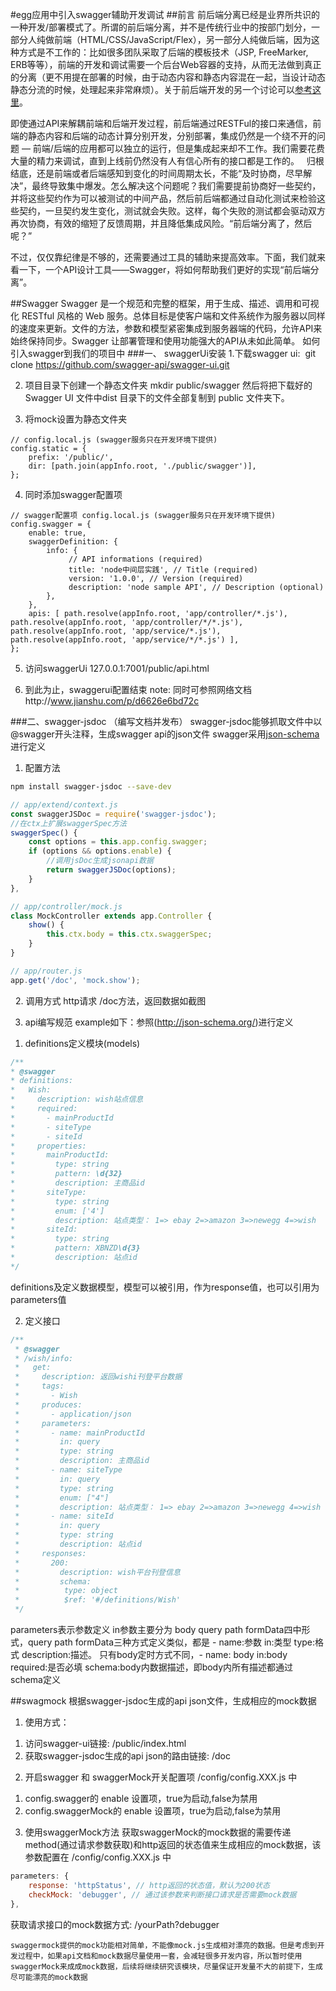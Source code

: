 #egg应用中引入swagger辅助开发调试
##前言
前后端分离已经是业界所共识的一种开发/部署模式了。所谓的前后端分离，并不是传统行业中的按部门划分，一部分人纯做前端（HTML/CSS/JavaScript/Flex），另一部分人纯做后端，因为这种方式是不工作的：比如很多团队采取了后端的模板技术（JSP, FreeMarker, ERB等等），前端的开发和调试需要一个后台Web容器的支持，从而无法做到真正的分离（更不用提在部署的时候，由于动态内容和静态内容混在一起，当设计动态静态分流的时候，处理起来非常麻烦）。关于前后端开发的另一个讨论可以[参考这里](http://icodeit.org/2015/06/do-we-really-short-for-front-end-developer/)。

即使通过API来解耦前端和后端开发过程，前后端通过RESTFul的接口来通信，前端的静态内容和后端的动态计算分别开发，分别部署，集成仍然是一个绕不开的问题 — 前端/后端的应用都可以独立的运行，但是集成起来却不工作。我们需要花费大量的精力来调试，直到上线前仍然没有人有信心所有的接口都是工作的。
 
归根结底，还是前端或者后端感知到变化的时间周期太长，不能“及时协商，尽早解决”，最终导致集中爆发。怎么解决这个问题呢？我们需要提前协商好一些契约，并将这些契约作为可以被测试的中间产品，然后前后端都通过自动化测试来检验这些契约，一旦契约发生变化，测试就会失败。这样，每个失败的测试都会驱动双方再次协商，有效的缩短了反馈周期，并且降低集成风险。“前后端分离了，然后呢？”

不过，仅仅靠纪律是不够的，还需要通过工具的辅助来提高效率。下面，我们就来看一下，一个API设计工具——Swagger，将如何帮助我们更好的实现“前后端分离”。

##Swagger
Swagger 是一个规范和完整的框架，用于生成、描述、调用和可视化 RESTful 风格的 Web 服务。总体目标是使客户端和文件系统作为服务器以同样的速度来更新。文件的方法，参数和模型紧密集成到服务器端的代码，允许API来始终保持同步。Swagger 让部署管理和使用功能强大的API从未如此简单。
如何引入swagger到我们的项目中
###一、 swaggerUi安装
1.下载swagger ui: 
git clone https://github.com/swagger-api/swagger-ui.git

2. 项目目录下创建一个静态文件夹
mkdir public/swagger
然后将把下载好的Swagger UI 文件中dist 目录下的文件全部复制到 public 文件夹下。

3. 将mock设置为静态文件夹

```
// config.local.js (swagger服务只在开发环境下提供)
config.static = {
    prefix: '/public/',
    dir: [path.join(appInfo.root, './public/swagger')],
};
```

4. 同时添加swagger配置项

```
// swagger配置项 config.local.js (swagger服务只在开发环境下提供)
config.swagger = {
    enable: true,
    swaggerDefinition: {
        info: {
             // API informations (required)
             title: 'node中间层实践', // Title (required)
             version: '1.0.0', // Version (required)
             description: 'node sample API', // Description (optional)
        },
    },
    apis: [ path.resolve(appInfo.root, 'app/controller/*.js'), path.resolve(appInfo.root, 'app/controller/*/*.js'), path.resolve(appInfo.root, 'app/service/*.js'), path.resolve(appInfo.root, 'app/service/*/*.js') ],
};
```
5. 访问swaggerUi 127.0.0.1:7001/public/api.html

6. 到此为止，swaggerui配置结束
note: 同时可参照网络文档http://www.jianshu.com/p/d6626e6bd72c

###二、swagger-jsdoc （编写文档并发布）
swagger-jsdoc能够抓取文件中以@swagger开头注释，生成swagger api的json文件
swagger采用[json-schema](http://json-schema.org/)进行定义

1. 配置方法

``` sh
npm install swagger-jsdoc --save-dev
```

``` js
// app/extend/context.js
const swaggerJSDoc = require('swagger-jsdoc');
//在ctx上扩展swaggerSpec方法
swaggerSpec() {
    const options = this.app.config.swagger;
    if (options && options.enable) {
        //调用jsDoc生成jsonapi数据
        return swaggerJSDoc(options);
    }
},

// app/controller/mock.js
class MockController extends app.Controller {
    show() {
        this.ctx.body = this.ctx.swaggerSpec;
    }
}

// app/router.js
app.get('/doc', 'mock.show');

```
 
2. 调用方式
http请求 /doc方法，返回数据如截图

3. api编写规范
example如下：参照(http://json-schema.org/)进行定义
1) definitions定义模块(models)

``` js
/**
* @swagger
* definitions:
*   Wish:
*     description: wish站点信息
*     required:
*       - mainProductId
*       - siteType
*       - siteId
*     properties:
*       mainProductId:
*         type: string
*         pattern: \d{32}
*         description: 主商品id
*       siteType:
*         type: string
*         enum: ['4']
*         description: 站点类型： 1=> ebay 2=>amazon 3=>newegg 4=>wish
*       siteId:
*         type: string
*         pattern: XBNZD\d{3}
*         description: 站点id
*/
```
definitions及定义数据模型，模型可以被引用，作为response值，也可以引用为parameters值


2) 定义接口

``` js
/**
 * @swagger
 * /wish/info:
 *   get:
 *     description: 返回wishi刊登平台数据
 *     tags:
 *       - Wish
 *     produces:
 *       - application/json
 *     parameters:
 *       - name: mainProductId
 *         in: query
 *         type: string
 *         description: 主商品id
 *       - name: siteType
 *         in: query
 *         type: string
 *         enum: ["4"]
 *         description: 站点类型： 1=> ebay 2=>amazon 3=>newegg 4=>wish
 *       - name: siteId
 *         in: query
 *         type: string
 *         description: 站点id
 *     responses:
 *       200:
 *         description: wish平台刊登信息
 *         schema:
 *          type: object
 *          $ref: '#/definitions/Wish'
 */
 ```
parameters表示参数定义 in参数主要分为 body query path formData四中形式，query path formData三种方式定义类似，都是 - name:参数 in:类型 type:格式 description:描述。 只有body定时方式不同，- name: body in:body required:是否必填 schema:body内数据描述，即body内所有描述都通过schema定义

##swagmock
根据swagger-jsdoc生成的api json文件，生成相应的mock数据

1. 使用方式：
1) 访问swagger-ui链接: /public/index.html
2) 获取swagger-jsdoc生成的api json的路由链接: /doc

2. 开启swagger 和 swaggerMock开关配置项 /config/config.XXX.js 中
1) config.swagger的 enable 设置项，true为启动,false为禁用
2) config.swaggerMock的 enable 设置项，true为启动,false为禁用

3. 使用swaggerMock方法
获取swaggerMock的mock数据的需要传递method(通过请求参数获取)和http返回的状态值来生成相应的mock数据，该参数配置在 /config/config.XXX.js 中

``` js
parameters: {
    response: 'httpStatus', // http返回的状态值，默认为200状态
    checkMock: 'debugger', // 通过该参数来判断接口请求是否需要mock数据
},
```
获取请求接口的mock数据方式: /yourPath?debugger

    swaggermock提供的mock功能相对简单，不能像mock.js生成相对漂亮的数据。但是考虑到开发过程中，如果api文档和mock数据尽量使用一套，会减轻很多开发内容，所以暂时使用swaggerMock来成成mock数据，后续将继续研究该模块，尽量保证开发量不大的前提下，生成尽可能漂亮的mock数据
